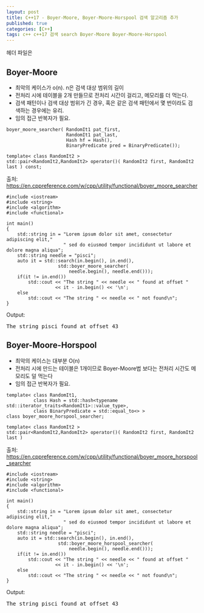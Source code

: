 ```yaml
---
layout: post
title: C++17 - Boyer-Moore, Boyer-Moore-Horspool 검색 알고리즘 추가
published: true
categories: [C++]
tags: c++ c++17 검색 search Boyer-Moore Boyer-Moore-Horspool
---
```

헤더 파일은 <functional>  
  
  
## Boyer-Moore
- 최악의 케이스가 o(n). n은 검색 대상 범위의 길이  
- 전처리 시에 테이블을 2개 만들므로 전처리 시간이 걸리고, 메모리를 더 먹는다.
- 검색 패턴이나 검색 대상 범위가 긴 경우, 혹은 같은 검색 패턴에서 몇 번이라도 검색하는 경우에는 유리.
- 임의 접근 반복자가 필요.
  
```
boyer_moore_searcher( RandomIt1 pat_first,
                      RandomIt1 pat_last,
                      Hash hf = Hash(),
                      BinaryPredicate pred = BinaryPredicate());

template< class RandomIt2 >
std::pair<RandomIt2,RandomIt2> operator()( RandomIt2 first, RandomIt2 last ) const;
```
  
출처: https://en.cppreference.com/w/cpp/utility/functional/boyer_moore_searcher
```
#include <iostream>
#include <string>
#include <algorithm>
#include <functional>
 
int main()
{
    std::string in = "Lorem ipsum dolor sit amet, consectetur adipiscing elit,"
                     " sed do eiusmod tempor incididunt ut labore et dolore magna aliqua";
    std::string needle = "pisci";
    auto it = std::search(in.begin(), in.end(),
                   std::boyer_moore_searcher(
                       needle.begin(), needle.end()));
    if(it != in.end())
        std::cout << "The string " << needle << " found at offset "
                  << it - in.begin() << '\n';
    else
        std::cout << "The string " << needle << " not found\n";
}
```
  
Output:  
<pre>
The string pisci found at offset 43
</pre>
  
  
  
## Boyer-Moore-Horspool  
- 최악의 케이스는 대부분 O(n)  
- 전처리 시에 만드는 테이블은 1개이므로 Boyer-Moore법 보다는 전처리 시간도 메모리도 덜 먹는다  
- 임의 접근 반복자가 필요.
  
```
template< class RandomIt1,
          class Hash = std::hash<typename std::iterator_traits<RandomIt1>::value_type>,
          class BinaryPredicate = std::equal_to<> >
class boyer_moore_horspool_searcher;

template< class RandomIt2 >
std::pair<RandomIt2,RandomIt2> operator()( RandomIt2 first, RandomIt2 last )
```
  
출처: https://en.cppreference.com/w/cpp/utility/functional/boyer_moore_horspool_searcher  
```
#include <iostream>
#include <string>
#include <algorithm>
#include <functional>
 
int main()
{
    std::string in = "Lorem ipsum dolor sit amet, consectetur adipiscing elit,"
                     " sed do eiusmod tempor incididunt ut labore et dolore magna aliqua";
    std::string needle = "pisci";
    auto it = std::search(in.begin(), in.end(),
                   std::boyer_moore_horspool_searcher(
                       needle.begin(), needle.end()));
    if(it != in.end())
        std::cout << "The string " << needle << " found at offset "
                  << it - in.begin() << '\n';
    else
        std::cout << "The string " << needle << " not found\n";
}
```
  
Output:  
<pre>
The string pisci found at offset 43
</pre>  
  
  
